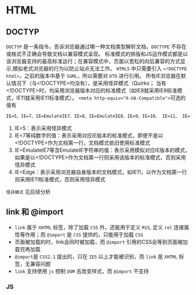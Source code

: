 # HTML

## DOCTYP

`DOCTYP` 是一条指令，告诉浏览器通过哪一种文档类型解析文档，`DOCTYPE` 不存在或格式不正确会导致文档以兼容模式呈现。
标准模式的排版和JS运作模式都是以该浏览器支持的最高标准运行；在兼容模式中，页面以宽松的向后兼容的方式显示,模拟老式浏览器的行为以防止站点无法工作。
`HTML5` 中只需要引入 `<!DOCTYPE html>`，之前的版本中基于 `SGML`，所以需要对 `DTD` 进行引用。
所有IE浏览器在默认情况下（<meta http-equiv="X-UA-Compatible">与<!DOCTYPE>均没有），是采用怪异模式（Quirks；
当有<!DOCTYPE>时，均采用浏览器版本对应的标准模式（如IE8就采用IE8标准模式，IE11就采用IE11标准模式）。
`<meta http-equiv="X-UA-Compatible">`可选的值有

```txt
IE=5、IE=7、IE=EmulateIE7、IE=8、IE=EmulateIE8、IE=9、IE=10、 IE=11、 IE=Edge
```

1. IE=5：表示采用怪异模式
2. IE=7等纯数字的值：表示采用对应IE版本的标准模式，即使不是以<!DOCTYPE>作为文档第一行，文档模式依旧使用标准模式
3. IE=EmulateIE7等含EmulateIE字符串的值：表示采用模拟对应IE版本的模式，如果是以<!DOCTYPE>作为文档第一行则采用该版本的标准模式，否则采用怪异模式
4. IE=Edge：表示采用浏览器自身版本的文档模式，如IE11，以<!DOCTYPE html>作为文档第一行则采用IE11标准模式，否则采用怪异模式

`怪异模式` 见后续分析

## link 和 @import

+ `link` 属于 `XHTML` 标签，除了加载 `CSS` 外，还能用于定义 `RSS`, 定义 `rel` 连接属性等作用；而 `@import` 是 `CSS` 提供的，只能用于加载 `CSS`
+ 页面被加载的时，link会同时被加载，而 `@import` 引用的CSS会等到页面被加载完再加载
+ `@import`是 `CSS2.1` 提出的，只在 `IE5` 以上才能被识别，而 `link` 是 `XHTML` 标签，无兼容问题
+ `link` 支持使用 `js` 控制 `DOM` 去改变样式，而 `@import` 不支持

### JS
